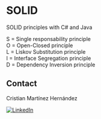 # SOLID
SOLID principles with C# and Java

S = Single responsability principle <br/>
O = Open-Closed principle <br/>
L = Liskov Substitution principle <br/>
I = Interface Segregation principle <br/>
D = Dependency Inversion principle 

<!-- CONTACT -->
## Contact
Cristian Martínez Hernández 

[![LinkedIn][linkedin-shield]][linkedin-url]


<!-- MARKDOWN LINKS & IMAGES -->
[linkedin-shield]: https://img.shields.io/badge/-LinkedIn-black.svg?style=for-the-badge&logo=linkedin&colorB=555
[linkedin-url]: https://www.linkedin.com/in/cristian-mart%C3%ADnez-hern%C3%A1ndez-08043699/
